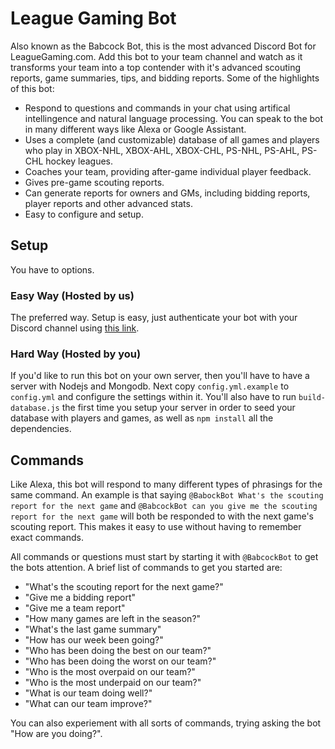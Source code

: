 # League Gaming Bot
Also known as the Babcock Bot, this is the most advanced Discord Bot for LeagueGaming.com. Add this bot to your team channel and watch as it transforms your team into a top contender with it's advanced scouting reports, game summaries, tips, and bidding reports. Some of the highlights of this bot:

- Respond to questions and commands in your chat using artifical intellingence and natural language processing. You can speak to the bot in many different ways like Alexa or Google Assistant.
- Uses a complete (and customizable) database of all games and players who play in XBOX-NHL, XBOX-AHL, XBOX-CHL, PS-NHL, PS-AHL, PS-CHL hockey leagues.
- Coaches your team, providing after-game individual player feedback.
- Gives pre-game scouting reports.
- Can generate reports for owners and GMs, including bidding reports, player reports and other advanced stats.
- Easy to configure and setup.

## Setup
You have to options.

### Easy Way (Hosted by us)
The preferred way. Setup is easy, just authenticate your bot with your Discord channel using [this link](https://discordapp.com/api/oauth2/authorize?client_id=648214448502210593&permissions=739245168&redirect_uri=https%3A%2F%2Ftest.com%2Fcallback&scope=bot).

### Hard Way (Hosted by you)

If you'd like to run this bot on your own server, then you'll have to have a server with Nodejs and Mongodb. Next copy `config.yml.example` to `config.yml` and configure the settings within it. You'll also have to run `build-database.js` the first time you setup your server in order to seed your database with players and games, as well as `npm install` all the dependencies.

## Commands
Like Alexa, this bot will respond to many different types of phrasings for the same command. An example is that saying `@BabockBot What's the scouting report for the next game` and `@BabcockBot can you give me the scouting report for the next game` will both be responded to with the next game's scouting report. This makes it easy to use without having to remember exact commands.

All commands or questions must start by starting it with `@BabcockBot` to get the bots attention. A brief list of commands to get you started are:

- "What's the scouting report for the next game?"
- "Give me a bidding report"
- "Give me a team report"
- "How many games are left in the season?"
- "What's the last game summary"
- "How has our week been going?"
- "Who has been doing the best on our team?"
- "Who has been doing the worst on our team?"
- "Who is the most overpaid on our team?"
- "Who is the most underpaid on our team?"
- "What is our team doing well?"
- "What can our team improve?"

You can also experiement with all sorts of commands, trying asking the bot "How are you doing?".

